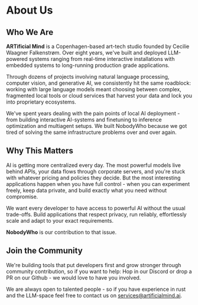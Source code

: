 # About Us

## Who We Are

**ARTificial Mind** is a Copenhagen-based art-tech studio founded by Cecilie Waagner Falkenstrøm. Over eight years, we've built and deployed LLM-powered systems ranging from real-time interactive installations with embedded systems to long-running production grade applications.

Through dozens of projects involving natural language processing, computer vision, and generative AI, we consistently hit the same roadblock: working with large language models meant choosing between complex, fragmented local tools or cloud services that harvest your data and lock you into proprietary ecosystems.

We've spent years dealing with the pain points of local AI deployment - from building interactive AI-systems and finetuning to inference optimization and multiagent setups. We built NobodyWho because we got tired of solving the same infrastructure problems over and over again.

## Why This Matters

AI is getting more centralized every day. The most powerful models live behind APIs, your data flows through corporate servers, and you're stuck with whatever pricing and policies they decide.
But the most interesting applications happen when you have full control - when you can experiment freely, keep data private, and build exactly what you need without compromise.

We want every developer to have access to powerful AI without the usual trade-offs. Build applications that respect privacy, run reliably, effortlessly scale and adapt to your exact requirements.

**NobodyWho** is our contribution to that issue.

## Join the Community

We're building tools that put developers first and grow stronger through community contribution, so if you want to help: Hop in our Discord or drop a PR on our Github - we would love to have you involved.

We are always open to talented people - so if you have experience in rust and the LLM-space feel free to contact us on services@artificialmind.ai.
